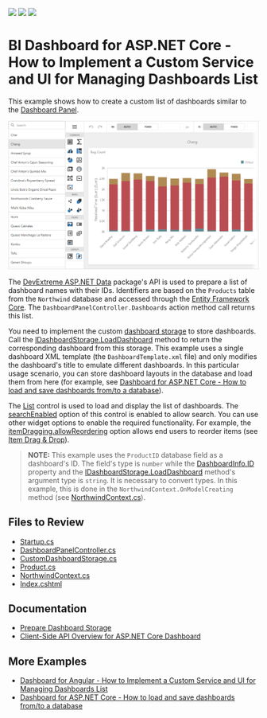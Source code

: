 <!-- default badges list -->
![](https://img.shields.io/endpoint?url=https://codecentral.devexpress.com/api/v1/VersionRange/582963126/23.2.2%2B)
[![](https://img.shields.io/badge/Open_in_DevExpress_Support_Center-FF7200?style=flat-square&logo=DevExpress&logoColor=white)](https://supportcenter.devexpress.com/ticket/details/T1136768)
[![](https://img.shields.io/badge/📖_How_to_use_DevExpress_Examples-e9f6fc?style=flat-square)](https://docs.devexpress.com/GeneralInformation/403183)
<!-- default badges end -->
# BI Dashboard for ASP.NET Core - How to Implement a Custom Service and UI for Managing Dashboards List

This example shows how to create a custom list of dashboards similar to the [Dashboard Panel](https://docs.devexpress.com/Dashboard/119771/web-dashboard/ui-elements-and-customization/ui-elements/dashboard-panel).

![](img/dx-list.png)

The [DevExtreme ASP.NET Data](https://github.com/DevExpress/DevExtreme.AspNet.Data) package's API is used to prepare a list of dashboard names with their IDs. Identifiers are based on the `Products` table from the `Northwind` database and accessed through the [Entity Framework Core](https://docs.microsoft.com/en-us/ef/core). The `DashboardPanelController.Dashboards` action method call returns this list.

You need to implement the custom [dashboard storage](https://docs.devexpress.com/Dashboard/DevExpress.DashboardWeb.IDashboardStorage) to store dashboards. Call the [IDashboardStorage.LoadDashboard](https://docs.devexpress.com/Dashboard/DevExpress.DashboardWeb.IDashboardStorage.LoadDashboard(System.String)) method to return the corresponding dashboard from this storage. This example uses a single dashboard XML template (the `DashboardTemplate.xml` file) and only modifies the dashboard's title to emulate different dashboards. In this particular usage scenario, you can store dashboard layouts in the database and load them from here (for example, see [Dashboard for ASP.NET Core - How to load and save dashboards from/to a database](https://github.com/DevExpress-Examples/asp-net-core-dashboard-save-dashboards-to-database)).

The [List](https://docs.devexpress.com/AspNetCore/400778/devextreme-based-controls/controls/list) control is used to load and display the list of dashboards. The [searchEnabled](https://js.devexpress.com/Angular/Documentation/ApiReference/UI_Components/dxList/Configuration/#searchEnabled) option of this control is enabled to allow search. You can use other widget options to enable the required functionality. For example, the [itemDragging.allowReordering](https://js.devexpress.com/Documentation/ApiReference/UI_Components/dxSortable/Configuration/#allowReordering) option allows end users to reorder items (see [Item Drag &amp; Drop](https://demos.devexpress.com/ASPNetCore/Demo/List/ItemDragging)).

> **NOTE:** This example uses the `ProductID` database field as a dashboard's ID. The field's type is `number` while the [DashboardInfo.ID](https://docs.devexpress.com/Dashboard/DevExpress.DashboardWeb.DashboardInfo.ID) property and the [IDashboardStorage.LoadDashboard](https://docs.devexpress.com/Dashboard/DevExpress.DashboardWeb.IDashboardStorage.LoadDashboard(System.String)) method's argument type is `string`. It is necessary to convert types. In this example, this is done in the `NorthwindContext.OnModelCreating` method (see [NorthwindContext.cs](./CS/Models/NorthwindContext.cs)).

## Files to Review

* [Startup.cs](./CS/Program.cs)
* [DashboardPanelController.cs](./CS/Controllers/DashboardPanelController.cs)
* [CustomDashboardStorage.cs](./CS/Code/CustomDashboardStorage.cs)
* [Product.cs](./CS/Models/Product.cs)
* [NorthwindContext.cs](./CS/Models/NorthwindContext.cs)
* [Index.cshtml](./CS/Pages/Index.cshtml)


## Documentation

- [Prepare Dashboard Storage](https://docs.devexpress.com/Dashboard/16979/web-dashboard/dashboard-backend/prepare-dashboard-storage)
- [Client-Side API Overview for ASP.NET Core Dashboard](https://docs.devexpress.com/Dashboard/400192/web-dashboard/aspnet-core-dashboard-control/client-side-api-overview)

## More Examples

- [Dashboard for Angular - How to Implement a Custom Service and UI for Managing Dashboards List](https://github.com/DevExpress-Examples/angular-dashboard-custom-panel)
- [Dashboard for ASP.NET Core - How to load and save dashboards from/to a database](https://github.com/DevExpress-Examples/asp-net-core-dashboard-save-dashboards-to-database)
